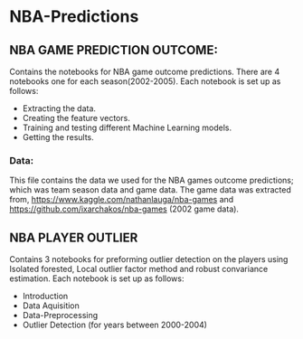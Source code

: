 # NBA-Predictions

## NBA GAME PREDICTION OUTCOME:

Contains the notebooks for NBA game outcome predictions.
There are 4 notebooks one for each season(2002-2005).
Each notebook is set up as follows:
- Extracting the data.
- Creating the feature vectors.
- Training and testing different Machine Learning models.
- Getting the results.

### Data:

This file contains the data we used for the NBA games outcome predictions; which was team season data and game data.
The game data was extracted from,
https://www.kaggle.com/nathanlauga/nba-games and
https://github.com/ixarchakos/nba-games (2002 game data). 

## NBA PLAYER OUTLIER

Contains 3 notebooks for preforming outlier detection on the players using
Isolated forested, Local outlier factor method and robust convariance estimation.
Each notebook is set up as follows:
- Introduction
- Data Aquisition
- Data-Preprocessing 
- Outlier Detection (for years between 2000-2004)

